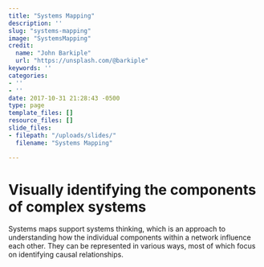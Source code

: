 ```yaml
---
title: "Systems Mapping"
description: ''
slug: "systems-mapping"
image: "SystemsMapping"
credit:
  name: "John Barkiple"
  url: "https://unsplash.com/@barkiple"
keywords: ''
categories:
- ''
- ''
date: 2017-10-31 21:28:43 -0500
type: page
template_files: []
resource_files: []
slide_files:
- filepath: "/uploads/slides/"
  filename: "Systems Mapping"

---
```

# Visually identifying the components of complex systems

Systems maps support systems thinking, which is an approach to understanding how the individual components within a network influence each other. They can be represented in various ways, most of which focus on identifying causal relationships.
